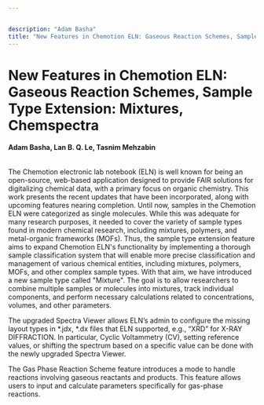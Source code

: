 ```yaml
---


description: "Adam Basha"
title: "New Features in Chemotion ELN: Gaseous Reaction Schemes, Sample Type Extension: Mixtures, Chemspectra"
---
```


# New Features in Chemotion ELN: Gaseous Reaction Schemes, Sample Type Extension: Mixtures, Chemspectra

#### Adam Basha, Lan B. Q. Le, Tasnim Mehzabin

##### 

###### 

The Chemotion electronic lab notebook (ELN) is well known for being an open-source, web-based application designed to provide FAIR solutions for digitalizing chemical data, with a primary focus on organic chemistry. This work presents the recent updates that have been incorporated, along with upcoming features nearing completion. Until now, samples in the Chemotion ELN were categorized as single molecules. While this was adequate for many research purposes, it needed to cover the variety of sample types found in modern chemical research, including mixtures, polymers, and metal-organic frameworks (MOFs). Thus, the sample type extension feature aims to expand Chemotion ELN's functionality by implementing a thorough sample classification system that will enable more precise classification and management of various chemical entities, including mixtures, polymers, MOFs, and other complex sample types. With that aim, we have introduced a new sample type called "Mixture". The goal is to allow researchers to combine multiple samples or molecules into mixtures, track individual components, and perform necessary calculations related to concentrations, volumes, and other parameters.

The upgraded Spectra Viewer allows ELN’s admin to configure the missing layout types in *.jdx, *.dx files that ELN supported, e.g., “XRD” for X-RAY DIFFRACTION. In particular, Cyclic Voltammetry (CV), setting reference values, or shifting the spectrum based on a specific value can be done with the newly upgraded Spectra Viewer.

The Gas Phase Reaction Scheme feature introduces a mode to handle reactions involving gaseous reactants and products. This feature allows users to input and calculate parameters specifically for gas-phase reactions.

